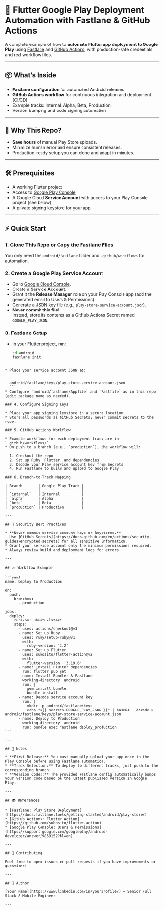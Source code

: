 
# 🚀 Flutter Google Play Deployment Automation with Fastlane & GitHub Actions

A complete example of how to **automate Flutter app deployment to Google Play** using [Fastlane](https://fastlane.tools/) and [GitHub Actions](https://docs.github.com/en/actions), with production-safe credentials and real workflow files.

---

## 📦 What’s Inside

- **Fastlane configuration** for automated Android releases
- **GitHub Actions workflow** for continuous integration and deployment (CI/CD)
- Example tracks: Internal, Alpha, Beta, Production
- Version bumping and code signing automation

---

## 🌟 Why This Repo?

- **Save hours** of manual Play Store uploads.
- Minimize human error and ensure consistent releases.
- Production-ready setup you can clone and adapt in minutes.

---

## 🛠️ Prerequisites

- A working Flutter project
- Access to [Google Play Console](https://play.google.com/console/)
- A Google Cloud **Service Account** with access to your Play Console project (see below)
- A private signing keystore for your app

---

## ⚡ Quick Start

### 1. Clone This Repo or Copy the Fastlane Files

You only need the `android/fastlane` folder and `.github/workflows` for automation.

### 2. Create a Google Play Service Account

- Go to [Google Cloud Console](https://console.cloud.google.com/).
- Create a **Service Account**.
- Grant it the **Release Manager** role on your Play Console app (add the generated email to Users & Permissions).
- Generate a JSON key file (e.g., `play-store-service-account.json`).
- **Never commit this file!**  
  Instead, store its contents as a GitHub Actions Secret named `GOOGLE_PLAY_JSON`.

### 3. Fastlane Setup

- In your Flutter project, run:
  ```bash
  cd android
  fastlane init
````

* Place your service account JSON at:

  ```
  android/fastlane/keys/play-store-service-account.json
  ```
* Configure `android/fastlane/Appfile` and `Fastfile` as in this repo (edit package name as needed).

### 4. Configure Signing Keys

* Place your app signing keystore in a secure location.
* Store all passwords as GitHub Secrets; never commit secrets to the repo.

### 5. GitHub Actions Workflow

* Example workflows for each deployment track are in `.github/workflows/`.
* On push to a branch (e.g., `production`), the workflow will:

  1. Checkout the repo
  2. Set up Ruby, Flutter, and dependencies
  3. Decode your Play service account key from Secrets
  4. Run Fastlane to build and upload to Google Play

### 6. Branch-to-Track Mapping

| Branch       | Google Play Track |
| ------------ | ----------------- |
| `internal`   | Internal          |
| `alpha`      | Alpha             |
| `beta`       | Beta              |
| `production` | Production        |

---

## 🔐 Security Best Practices

* **Never commit service account keys or keystores.**
  Use [GitHub Secrets](https://docs.github.com/en/actions/security-guides/encrypted-secrets) for all sensitive information.
* Grant your service account only the minimum permissions required.
* Always review build and deployment logs for errors.

---

## 📈 Workflow Example

```yaml
name: Deploy to Production

on:
  push:
    branches:
      - production

jobs:
  deploy:
    runs-on: ubuntu-latest
    steps:
      - uses: actions/checkout@v3
      - name: Set up Ruby
        uses: ruby/setup-ruby@v1
        with:
          ruby-version: '3.2'
      - name: Set up Flutter
        uses: subosito/flutter-action@v2
        with:
          flutter-version: '3.19.6'
      - name: Install Flutter dependencies
        run: flutter pub get
      - name: Install Bundler & Fastlane
        working-directory: android
        run: |
          gem install bundler
          bundle install
      - name: Decode service account key
        run: |
          mkdir -p android/fastlane/keys
          echo "${{ secrets.GOOGLE_PLAY_JSON }}" | base64 --decode > android/fastlane/keys/play-store-service-account.json
      - name: Deploy to Production
        working-directory: android
        run: bundle exec fastlane deploy_production
```

---

## 📝 Notes

* **First Release:** You must manually upload your app once in the Play Console before using Fastlane automation.
* **Track Selection:** To deploy to different tracks, just push to the corresponding branch.
* **Version Codes:** The provided Fastlane config automatically bumps your version code based on the latest published version in Google Play.

---

## 📚 References

* [Fastlane: Play Store Deployment](https://docs.fastlane.tools/getting-started/android/play-store/)
* [GitHub Actions: Flutter Action](https://github.com/subosito/flutter-action)
* [Google Play Console: Users & Permissions](https://support.google.com/googleplay/android-developer/answer/9859152?hl=en)

---

## 🤝 Contributing

Feel free to open issues or pull requests if you have improvements or questions!

---

## 📣 Author

[Your Name](https://www.linkedin.com/in/yourprofile/) — Senior Full Stack & Mobile Engineer

---



